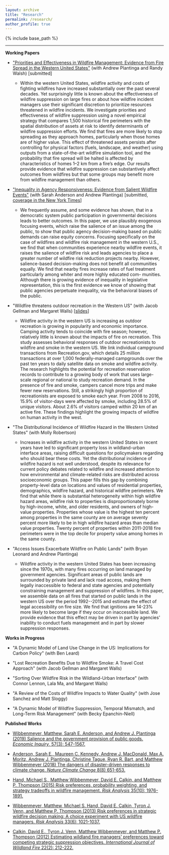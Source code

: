 ```yaml
---
layout: archive
title: "Research"
permalink: /research/
author_profile: true
---
```


{% include base_path %}

------

**Working Papers**
* ["Priorities and Effectiveness in Wildfire Management: Evidence from Fire Spread in the Western United States"](/files/priorities_and_effectiveness.pdf) (with Andrew Plantinga and Randy Walsh) [submitted]

	* Within the western United States, wildfire activity and costs of fighting wildfires have increased substantially over the past several decades. Yet surprisingly little is known about the effectiveness of wildfire suppression on large fires or about how wildfire incident managers use their significant discretion to prioritize resources threatened in wildfire incidents. We investigate priorities and effectiveness of wildfire suppression using a novel empirical strategy that compares 1,500 historical fire perimeters with the spatial distribution of assets at risk to identify determinants of wildfire suppression efforts. We find that fires are more likely to stop spreading as they approach homes, particularly when those homes are of higher value. This effect of threatened assets persists after controlling for physical factors (fuels, landscape, and weather) using outputs from a state-of-the-art wildfire simulation tool, and the probability that fire spread will be halted is affected by characteristics of homes 1–2 km from a fire’s edge. Our results provide evidence that wildfire suppression can substantively affect outcomes from wildfires but that some groups may benefit more from wildfire management than others.


* ["Inequality in Agency Responsiveness: Evidence from Salient Wildfire Events"](/files/agency-responsiveness.pdf) (with Sarah Anderson and Andrew Plantinga) [submitted, [coverage in the New York Times](https://www.nytimes.com/2020/12/16/climate/wildfires-minorities-aid.html)]

	* We frequently assume, and some evidence has shown, that in a democratic system public participation in governmental decisions leads to better outcomes. In this paper, we use plausibly exogenous focusing events, which raise the salience of an issue among the public, to show that public agency decision-making based on public demands can raise equity concerns. Focusing specifically on the case of wildfires and wildfire risk management in the western U.S., we find that when communities experience nearby wildfire events, it raises the salience of wildfire risk and leads agencies to place a greater number of wildfire risk reduction projects nearby. However, salience-based decision-making does not benefit all communities equally. We find that nearby fires increase rates of fuel treatment particularly among whiter and more highly educated com- munities. Although there is growing evidence of inequality in legislative representation, this is the first evidence we know of showing that public agencies perpetuate inequality, via the behavioral biases of the public.

* "Wildfire threatens outdoor recreation in the Western US" (with Jacob Gellman and Margaret Walls) [[slides](/files/aere-camping-slides.pdf)]

	* Wildfire activity in the western US is increasing as outdoor recreation is growing in popularity and economic importance. Camping activity tends to coincide with fire season; however, relatively little is known about the impacts of fire on recreation. This study assesses behavioral responses of outdoor recreationists to wildfire and smoke in the western US. We link individual campground transactions from Recreation.gov, which details 25 million transactions at over 1,000 federally-managed campgrounds over the past ten years to daily satellite data on smoke and wildfire activity. The research highlights the potential for recreation reservation records to contribute to a growing body of work that uses large-scale regional or national to study recreation demand. In the presence of fire and smoke, campers cancel more trips and make fewer new reservations. Still, a strikingly high proportion of recreationists are exposed to smoke each year. From 2008 to 2016, 15.9% of visitor-days were affected by smoke, including 28.5% of unique visitors. About 2.6% of visitors camped within 20 km of an active fire. These findings highlight the growing impacts of wildfire on human activity in the west.

* "The Distributional Incidence of Wildfire Hazard in the Western United States" (with Molly Robertson)

	* Increases in wildfire activity in the western United States in recent years have led to significant property loss in wildland-urban interface areas, raising difficult questions for policymakers regarding who should bear these costs. Yet the distributional incidence of wildfire hazard is not well understood, despite its relevance for current policy debates related to wildfire and increased attention to how environmental and climate-related risks are distributed across socioeconomic groups. This paper fills this gap by combining property-level data on locations and values of residential properties, demographics, wildfire hazard, and historical wildfire perimeters. We find that while there is substantial heterogeneity within high wildfire hazard areas, wildfire risk to properties is disproportionately borne by high-income, white, and older residents, and owners of high-value properties. Properties whose value is the highest ten percent among properties in the same county are on average seventy percent more likely to be in high wildfire hazard areas than median value properties. Twenty percent of properties within 2011-2018 fire perimeters were in the top decile for property value among homes in the same county. 

* "Access Issues Exacerbate Wildfire on Public Lands" (with Bryan Leonard and Andrew Plantinga)

	* Wildfire activity in the western United States has been increasing since the 1970s, with many fires occurring on land managed by government agencies. Significant areas of public lands are surrounded by private land and lack road access, making them legally inaccessible to federal and state agencies and potentially constraining management and suppression of wildfires. In this paper, we assemble data on all fires that started on public lands in the western US over the period 1992--2015 and estimate the effect of legal accessibility on fire size. We find that ignitions are 14-23% more likely to become large if they occur on inaccessible land. We provide evidence that this effect may be driven in part by agencies' inability to conduct fuels management and in part by slower suppression responses.

**Works in Progress**

* "A Dynamic Model of Land Use Change in the US: Implications for Carbon Policy" (with Ben Leard)

* "Lost Recreation Benefits Due to Wildfire Smoke: A Travel Cost Approach" (with Jacob Gellman and Margaret Walls)

* "Sorting Over Wildfire Risk in the Wildland-Urban Interface" (with Connor Lennon, Lala Ma, and Margaret Walls)

* "A Review of the Costs of Wildfire Impacts to Water Quality" (with Jose Sanchez and Matt Sloggy)

* "A Dynamic Model of Wildfire Suppression, Temporal Mismatch, and Long-Term Risk Management" (with Becky Epanchin-Niell)

**Published Works**

* [Wibbenmeyer, Matthew, Sarah E. Anderson, and Andrew J. Plantinga (2019) Salience and the government provision of public goods. _Economic Inquiry_, 57(3): 547-1567.](https://onlinelibrary.wiley.com/doi/abs/10.1111/ecin.12781?casa_token=9PrR3w5OXw8AAAAA:iP7cabqb6rdcjHqxhJ85g6sqlNauJclXpmkgVuI7nIGGAKRqnOIRkJQq3rKKsbZGFi_xkb0nOiQzlUo)

* [Anderson, Sarah E., Maureen C. Kennedy, Andrew J. MacDonald, Max A. Moritz, Andrew J. Plantinga, Christine Tague, Ryan R. Bart, and Matthew Wibbenmeyer (2018) The dangers of disaster-driven responses to climate change. _Nature Climate Change_ 8(8) 651-653.](https://www.nature.com/articles/s41558-018-0208-8)

* [Hand, Michael S., Matthew Wibbenmeyer, David E. Calkin, and Matthew P. Thompson (2015) Risk preferences, probability weighting, and strategy tradeoffs in wildfire management. _Risk Analysis_ 35(10): 1976-1891.](https://onlinelibrary.wiley.com/doi/10.1111/risa.12457)

* [Wibbenmeyer, Matthew, Michael S. Hand, David E. Calkin, Tyron J. Venn, and Matthew P. Thompson (2013) Risk preferences in strategic wildfire decision making: A choice experiment with US wildfire managers. _Risk Analysis_ 33(6): 1021-1037.](https://onlinelibrary.wiley.com/doi/full/10.1111/j.1539-6924.2012.01894.x)

* [Calkin, David E., Tyron J. Venn, Matthew Wibbenmeyer, and Matthew P. Thompson (2012) Estimating wildland fire managers’ preferences toward competing strategic suppression objectives. _International Journal of Wildland Fire_ 22(2): 212-222.](https://www.publish.csiro.au/WF/WF11075)
